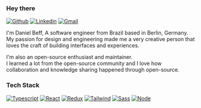 ### Hey there 

[![Github](https://img.shields.io/badge/-Github-000?style=flat&logo=Github&logoColor=white)](https://github.com/dbeff)
[![Linkedin](https://img.shields.io/badge/-LinkedIn-blue?style=flat&logo=Linkedin&logoColor=white)](https://www.linkedin.com/in/daniel-beff-24b96628/)
[![Gmail](https://img.shields.io/badge/-Gmail-c14438?style=flat&logo=Gmail&logoColor=white)](mailto:daniel.beff@gmail.com)

I'm Daniel Beff, A software engineer from Brazil based in Berlin, Germany.\
My passion for design and engineering made me a very creative person that loves the craft of building interfaces and experiences.

I'm also an open-source enthusiast and maintainer.\
I learned a lot from the open-source community and I love how collaboration and knowledge sharing happened through open-source.


### Tech Stack

[![Typescript](https://img.shields.io/badge/-Typescript-2F74C0?style=flat&logo=Typescript&logoColor=white)](https://www.typescriptlang.org)
[![React](https://img.shields.io/badge/-React-10A9D3?style=flat&logo=React&logoColor=white)](https://react.dev)
[![Redux](https://img.shields.io/badge/-Redux-764ABC?style=flat&logo=redux&logoColor=white)](https://redux.js.org)
[![Tailwind](https://img.shields.io/badge/-Tailwind-0EA5E9?style=flat&logo=tailwindcss&logoColor=white)](https://tailwindcss.com)
[![Sass](https://img.shields.io/badge/-Sass-CC6699?style=flat&logo=sass&logoColor=white)](https://sass-lang.com/)
[![Node](https://img.shields.io/badge/-Node-7CB73F?style=flat&logo=nodedotjs&logoColor=white)](https://nodejs.org/en)







